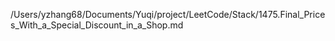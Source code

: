 /Users/yzhang68/Documents/Yuqi/project/LeetCode/Stack/1475.Final_Prices_With_a_Special_Discount_in_a_Shop.md